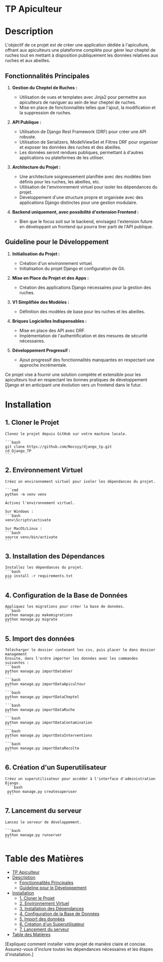 # TP Apiculteur

# Description

L'objectif de ce projet est de créer une application dédiée à l'apiculture, offrant aux apiculteurs une plateforme complète pour gérer leur cheptel de ruches tout en mettant à disposition publiquement les données relatives aux ruches et aux abeilles.

## Fonctionnalités Principales

1. **Gestion du Cheptel de Ruches :**
   - Utilisation de vues et templates avec Jinja2 pour permettre aux apiculteurs de naviguer au sein de leur cheptel de ruches.
   - Mise en place de fonctionnalités telles que l'ajout, la modification et la suppression de ruches.

2. **API Publique :**
   - Utilisation de Django Rest Framework (DRF) pour créer une API robuste.
   - Utilisation de Serializers, ModelViewSet et Filtres DRF pour organiser et exposer les données des ruches et des abeilles.
   - Les données seront rendues publiques, permettant à d'autres applications ou plateformes de les utiliser.

3. **Architecture du Projet :**
   - Une architecture soigneusement planifiée avec des modèles bien définis pour les ruches, les abeilles, etc.
   - Utilisation de l'environnement virtuel pour isoler les dépendances du projet.
   - Développement d'une structure propre et organisée avec des applications Django distinctes pour une gestion modulaire.

4. **Backend uniquement, avec possibilité d'extension Frontend :**
   - Bien que le focus soit sur le backend, envisagez l'extension future en développant un frontend qui pourra tirer parti de l'API publique.

## Guideline pour le Développement

1. **Initialisation du Projet :**
   - Création d'un environnement virtuel.
   - Initialisation du projet Django et configuration de Git.

2. **Mise en Place du Projet et des Apps :**
   - Création des applications Django nécessaires pour la gestion des ruches.

3. **V1 Simplifiée des Modèles :**
   - Définition des modèles de base pour les ruches et les abeilles.

4. **Briques Logicielles Indispensables :**
   - Mise en place des API avec DRF.
   - Implémentation de l'authentification et des mesures de sécurité nécessaires.

5. **Développement Progressif :**
   - Ajout progressif des fonctionnalités manquantes en respectant une approche incrémentale.

Ce projet vise à fournir une solution complète et extensible pour les apiculteurs tout en respectant les bonnes pratiques de développement Django et en anticipant une évolution vers un frontend dans le futur.

# Installation

## 1. Cloner le Projet

    Clonez le projet depuis GitHub sur votre machine locale.

    ```bash
    git clone https://github.com/Nocsyy/django_tp.git
    cd Django_TP
    ```
## 2. Environnement Virtuel

    Créez un environnement virtuel pour isoler les dépendances du projet.

    ```cmd
    python -m venv venv
    
    Activez l'environnement virtuel.

    Sur Windows : 
    ```bash
    venv\Scripts\activate
    
    Sur MacOS/Linux : 
    ```bash
    source venv/bin/activate
    ```

## 3. Installation des Dépendances
    Installez les dépendances du projet.
    ```bash
    pip install -r requirements.txt
    ```

## 4. Configuration de la Base de Données
    Appliquez les migrations pour créer la base de données.
    ```bash
    python manage.py makemigrations
    python manage.py migrate
    ```
## 5. Import des données 
    Télécharger le dossier contenant les csv, puis placer le dans dossier management 
    Ensuite, dans l'ordre importer les données avec les commandes suivantes : 
    ```bash
    python manage.py importDataUser
    ``` 
    ```bash
    python manage.py importDataApiculteur
    ``` 
    ```bash
    python manage.py importDataCheptel
    ``` 
    ```bash
    python manage.py importDataRuche
    ``` 
    ```bash
    python manage.py importDataContamination
    ``` 
    ```bash
    python manage.py importDataInterventions
    ``` 
    ```bash
    python manage.py importDataRecolte
    ``` 

## 6. Création d'un Superutilisateur

    Créez un superutilisateur pour accéder à l'interface d'administration Django.
     ```bash
     python manage.py createsuperuser
     ```
## 7. Lancement du serveur 
    Lancez le serveur de développement.

    ```bash
    python manage.py runserver
    ```

# Table des Matières

- [TP Apiculteur](#tp-apiculteur)
- [Description](#description)
  - [Fonctionnalités Principales](#fonctionnalités-principales)
  - [Guideline pour le Développement](#guideline-pour-le-développement)
- [Installation](#installation)
  - [1. Cloner le Projet](#1-cloner-le-projet)
  - [2. Environnement Virtuel](#2-environnement-virtuel)
  - [3. Installation des Dépendances](#3-installation-des-dépendances)
  - [4. Configuration de la Base de Données](#4-configuration-de-la-base-de-données)
  - [5. Import des données](#5-import-des-données)
  - [6. Création d'un Superutilisateur](#6-création-dun-superutilisateur)
  - [7. Lancement du serveur](#7-lancement-du-serveur)
- [Table des Matières](#table-des-matières)



[Expliquez comment installer votre projet de manière claire et concise. Assurez-vous d'inclure toutes les dépendances nécessaires et les étapes d'installation.]
